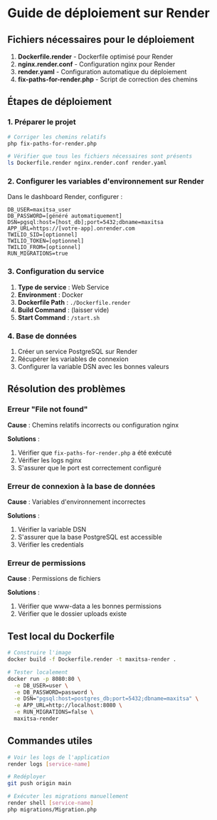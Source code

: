 # Guide de déploiement sur Render

## Fichiers nécessaires pour le déploiement

1. **Dockerfile.render** - Dockerfile optimisé pour Render
2. **nginx.render.conf** - Configuration nginx pour Render
3. **render.yaml** - Configuration automatique du déploiement
4. **fix-paths-for-render.php** - Script de correction des chemins

## Étapes de déploiement

### 1. Préparer le projet

```bash
# Corriger les chemins relatifs
php fix-paths-for-render.php

# Vérifier que tous les fichiers nécessaires sont présents
ls Dockerfile.render nginx.render.conf render.yaml
```

### 2. Configurer les variables d'environnement sur Render

Dans le dashboard Render, configurer :

```
DB_USER=maxitsa_user
DB_PASSWORD=[généré automatiquement]
DSN=pgsql:host=[host_db];port=5432;dbname=maxitsa
APP_URL=https://[votre-app].onrender.com
TWILIO_SID=[optionnel]
TWILIO_TOKEN=[optionnel]
TWILIO_FROM=[optionnel]
RUN_MIGRATIONS=true
```

### 3. Configuration du service

1. **Type de service** : Web Service
2. **Environment** : Docker
3. **Dockerfile Path** : `./Dockerfile.render`
4. **Build Command** : (laisser vide)
5. **Start Command** : `/start.sh`

### 4. Base de données

1. Créer un service PostgreSQL sur Render
2. Récupérer les variables de connexion
3. Configurer la variable DSN avec les bonnes valeurs

## Résolution des problèmes

### Erreur "File not found"

**Cause** : Chemins relatifs incorrects ou configuration nginx

**Solutions** :
1. Vérifier que `fix-paths-for-render.php` a été exécuté
2. Vérifier les logs nginx
3. S'assurer que le port est correctement configuré

### Erreur de connexion à la base de données

**Cause** : Variables d'environnement incorrectes

**Solutions** :
1. Vérifier la variable DSN
2. S'assurer que la base PostgreSQL est accessible
3. Vérifier les credentials

### Erreur de permissions

**Cause** : Permissions de fichiers

**Solutions** :
1. Vérifier que www-data a les bonnes permissions
2. Vérifier que le dossier uploads existe

## Test local du Dockerfile

```bash
# Construire l'image
docker build -f Dockerfile.render -t maxitsa-render .

# Tester localement
docker run -p 8080:80 \
  -e DB_USER=user \
  -e DB_PASSWORD=password \
  -e DSN="pgsql:host=postgres_db;port=5432;dbname=maxitsa" \
  -e APP_URL=http://localhost:8080 \
  -e RUN_MIGRATIONS=false \
  maxitsa-render
```

## Commandes utiles

```bash
# Voir les logs de l'application
render logs [service-name]

# Redéployer
git push origin main

# Exécuter les migrations manuellement
render shell [service-name]
php migrations/Migration.php
```
